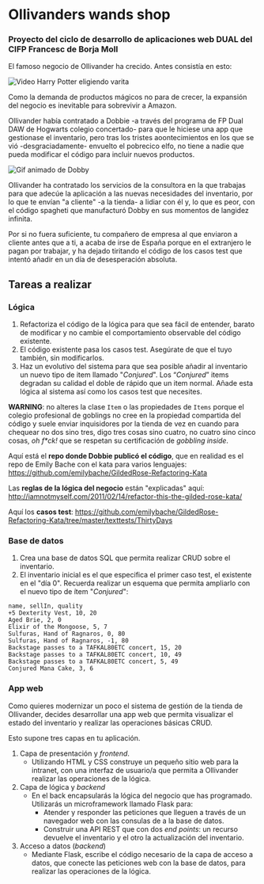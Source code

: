 # Ollivanders wands shop

### Proyecto del ciclo de desarrollo de aplicaciones web DUAL del CIFP Francesc de Borja Moll

El famoso negocio de Ollivander ha crecido. Antes consistía en esto:

![Video Harry Potter eligiendo varita](https://www.youtube.com/watch?v=b3tjPTztNck "Harry Potter doin' work")

Como la demanda de productos mágicos no para de crecer, la expansión del negocio es inevitable para sobrevivir a Amazon. 

Ollivander había contratado a Dobbie -a través del programa de FP Dual DAW de Hogwarts colegio concertado- para que le hiciese una app que gestionase el inventario, pero tras los tristes aoontecimientos en los que se vió -desgraciadamente- envuelto el pobrecico elfo, no tiene a nadie que pueda modificar el código para incluir nuevos productos.

![Gif animado de Dobby](https://media.giphy.com/media/S33oo9EWdlZHW/giphy.gif "Dobby refactorizando")

Ollivander ha contratado los servicios de la consultora en la que trabajas para que adecúe la aplicación a las nuevas necesidades del inventario, por lo que te envían "a cliente" -a la tienda- a lidiar con él y, lo que es peor, con el código spagheti que manufacturó Dobby en sus momentos de langidez infinita.

Por si no fuera suficiente, tu compañero de empresa al que enviaron a cliente antes que a ti, a acaba de irse de España porque en el extranjero le pagan por trabajar, y ha dejado tiritando el código de los casos test que intentó añadir en un día de desesperación absoluta.

## Tareas a realizar

### Lógica

1. Refactoriza el código de la lógica para que sea fácil de entender, barato de modificar y no cambie el comportamiento observable del código existente.
2. El código existente pasa los casos test. Asegúrate de que el tuyo también, sin modificarlos.
3. Haz un evolutivo del sistema para que sea posible añadir al inventario un nuevo tipo de item llamado "_Conjured_". Los “_Conjured_” items degradan su calidad el doble de rápido que un item normal. Añade esta lógica al sistema así como los casos test que necesites.

**WARNING**: no alteres la clase `Item` o las propiedades de `Items`  porque el colegio profesional de goblings no cree en la propiedad compartida del código y suele enviar inquisidores por la tienda de vez en cuando para chequear no dos sino tres, digo tres cosas sino cuatro, no cuatro sino cinco cosas, _oh f*ck!_ que se respetan su certificación de _gobbling inside_.

Aquí está el **repo donde Dobbie publicó el código**, que en realidad es el repo de Emily Bache con el kata para varios lenguajes:
https://github.com/emilybache/GildedRose-Refactoring-Kata

Las **reglas de la lógica del negocio** están "explicadas" aquí:
http://iamnotmyself.com/2011/02/14/refactor-this-the-gilded-rose-kata/ 

Aquí los **casos test**:
https://github.com/emilybache/GildedRose-Refactoring-Kata/tree/master/texttests/ThirtyDays


### Base de datos

1. Crea una base de datos SQL que permita realizar CRUD sobre el inventario.
2. El inventario inicial es el que especifica el primer caso test, el existente en el "día 0". Recuerda realizar un esquema que permita ampliarlo con el nuevo tipo de ítem "_Conjured_":
   
```
name, sellIn, quality
+5 Dexterity Vest, 10, 20
Aged Brie, 2, 0
Elixir of the Mongoose, 5, 7
Sulfuras, Hand of Ragnaros, 0, 80
Sulfuras, Hand of Ragnaros, -1, 80
Backstage passes to a TAFKAL80ETC concert, 15, 20
Backstage passes to a TAFKAL80ETC concert, 10, 49
Backstage passes to a TAFKAL80ETC concert, 5, 49
Conjured Mana Cake, 3, 6
```

### App web

Como quieres modernizar un poco el sistema de gestión de la tienda de Ollivander, decides desarrollar una app web que permita visualizar el estado del inventario y realizar las operaciones básicas CRUD.

Esto supone tres capas en tu aplicación.

1. Capa de presentación y _frontend_.
   - Utilizando HTML y CSS construye un pequeño sitio web para la intranet, con una interfaz de usuario/a que permita a Ollivander realizar las operaciones de la lógica. 
2. Capa de lógica y _backend_
   - En el back encapsularás la lógica del negocio que has programado. Utilizarás un microframework llamado Flask para:
     - Atender y responder las peticiones que lleguen a través de un navegador web con las consulas de a la base de datos.
     - Construir una API REST que con dos _end points_: un recurso devuelve el inventario y el otro la actualización del inventario.
3. Acceso a datos (_backend_)
   - Mediante Flask, escribe el código necesario de la capa de acceso a datos, que conecte las peticiones web con la base de datos, para realizar las operaciones de la lógica.
